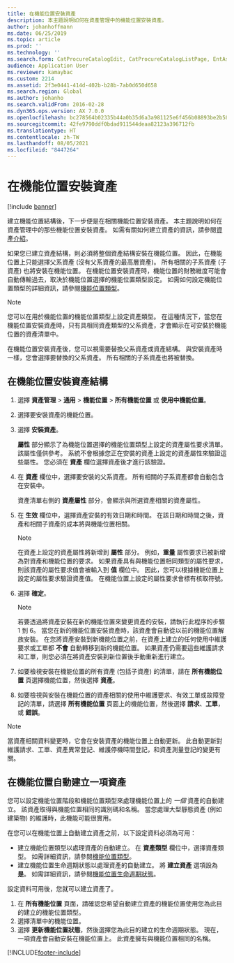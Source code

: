 ```yaml
---
title: 在機能位置安裝資產
description: 本主題說明如何在資產管理中的機能位置安裝資產。
author: johanhoffmann
ms.date: 06/25/2019
ms.topic: article
ms.prod: ''
ms.technology: ''
ms.search.form: CatProcureCatalogEdit, CatProcureCatalogListPage, EntAssetFunctionalLocationObjectChange, EntAssetFunctionalLocationObjectInstall, EntAssetFunctionalLocationObject
audience: Application User
ms.reviewer: kamaybac
ms.custom: 2214
ms.assetid: 2f3e0441-414d-402b-b28b-7ab0d650d658
ms.search.region: Global
ms.author: johanho
ms.search.validFrom: 2016-02-28
ms.dyn365.ops.version: AX 7.0.0
ms.openlocfilehash: bc278564b02335b44a0b35d6a3a981125e6f456b08893be2b5886f0a55396d52
ms.sourcegitcommit: 42fe9790ddf0bdad911544deaa82123a396712fb
ms.translationtype: HT
ms.contentlocale: zh-TW
ms.lasthandoff: 08/05/2021
ms.locfileid: "8447264"
---
```

# <a name="install-assets-on-functional-locations"></a>在機能位置安裝資產

[!include [banner](../../includes/banner.md)]

 

建立機能位置結構後，下一步便是在相關機能位置安裝資產。 本主題說明如何在資產管理中的那些機能位置安裝資產。 如需有關如何建立資產的資訊，請參閱[資產介紹](../objects/introduction-to-objects.md)。

如果您已建立資產結構，則必須將整個資產結構安裝在機能位置。 因此，在機能位置上只能選擇父系資產 (沒有父系資產的最高層資產)。 所有相關的子系資產 (子資產) 也將安裝在機能位置。 在機能位置安裝資產時，機能位置的財務維度可能會自動傳輸過去，取決於機能位置選擇的機能位置類型設定。 如需如何設定機能位置類型的詳細資訊，請參閱[機能位置類型](../setup-for-functional-locations/functional-location-types.md)。

> [!NOTE]
> 您可以在用於機能位置的機能位置類型上設定資產類型。 在這種情況下，當您在機能位置安裝資產時，只有具相同資產類型的父系資產，才會顯示在可安裝於機能位置的資產清單中。

在機能位置安裝資產後，您可以視需要替換父系資產或資產結構。 與安裝資產時一樣，您會選擇要替換的父系資產。 所有相關的子系資產也將被替換。 


## <a name="install-an-asset-structure-on-a-functional-location"></a>在機能位置安裝資產結構

1. 選擇 **資產管理** \> **通用** \> **機能位置** \> **所有機能位置** 或 **使用中機能位置**。
2. 選擇要安裝資產的機能位置。
3. 選擇 **安裝資產**。

    **屬性** 部分顯示了為機能位置選擇的機能位置類型上設定的資產屬性要求清單。 該屬性僅供參考。 系統不會根據您正在安裝的資產上設定的資產屬性來驗證這些屬性。 您必須在 **資產** 欄位選擇資產後才進行該驗證。

4. 在 **資產** 欄位中，選擇要安裝的父系資產。 所有相關的子系資產都會自動包含在安裝中。

    資產清單右側的 **資產屬性** 部分，會顯示與所選資產相關的資產屬性。

5. 在 **生效** 欄位中，選擇資產安裝的有效日期和時間。 在該日期和時間之後，資產和相關子資產的成本將與機能位置相關。

    > [!NOTE]
    > 在資產上設定的資產屬性將新增到 **屬性** 部分。 例如，**重量** 屬性要求已被新增為對資產和機能位置的要求。 如果資產具有與機能位置相同類型的屬性要求，則該資產的屬性要求值會被輸入到 **值** 欄位中。 因此，您可以根據機能位置上設定的屬性要求驗證資產值。 在機能位置上設定的屬性要求會標有核取符號。

6. 選擇 **確定**。

    > [!NOTE]
    > 若要透過將資產安裝在新的機能位置來變更資產的安裝，請執行此程序的步驟 1 到 6。 當您在新的機能位置安裝資產時，該資產會自動從以前的機能位置解族安裝。 在您將資產安裝到新機能位置之前，在資產上建立的任何使用中維護要求或工單都 **不會** 自動轉移到新的機能位置。 如果資產仍需要這些維護請求和工單，則您必須在將資產安裝到新位置後手動重新進行建立。

7. 如要檢視安裝在機能位置的所有資產 (包括子資產) 的清單，請在 **所有機能位置** 頁選擇機能位置，然後選擇 **資產**。
8. 如要檢視與安裝在機能位置的資產相關的使用中維護要求、有效工單或故障登記的清單，請選擇 **所有機能位置** 頁面上的機能位置，然後選擇 **請求**、**工單**，或 **錯誤**。

> [!NOTE]
> 當資產相關資料變更時，它會在安裝資產的機能位置上自動更新。 此自動更新對維護請求、工單、資產異常登記、維護停機時間登記，和資產測量登記的變更有關。

## <a name="automatically-create-one-asset-on-a-functional-location"></a>在機能位置自動建立一項資產

您可以設定機能位置階段和機能位置類型來處理機能位置上的 *一個* 資產的自動建立。 該資產取得與機能位置相同的識別碼和名稱。 當您處理大型靜態資產 (例如建築物) 的維護時，此機能可能很實用。

在您可以在機能位置上自動建立資產之前，以下設定資料必須為可用：

- 建立機能位置類型以處理資產的自動建立。 在 **資產類型** 欄位中，選擇資產類型。 如需詳細資訊，請參閱[機能位置類型](../setup-for-functional-locations/functional-location-types.md)。
- 建立機能位置生命週期狀態以處理資產的自動建立。 將 **建立資產** 選項設為 **是**。 如需詳細資訊，請參閱[機能位置生命週期狀態](../setup-for-functional-locations/functional-location-stages.md)。

設定資料可用後，您就可以建立資產了。

1. 在 **所有機能位置** 頁面，請確認您希望自動建立資產的機能位置使用您為此目的建立的機能位置類型。
2. 選擇清單中的機能位置。
3. 選擇 **更新機能位置狀態**，然後選擇您為此目的建立的生命週期狀態。 現在，一項資產會自動安裝在機能位置上。 此資產擁有與機能位置相同的名稱。


[!INCLUDE[footer-include](../../../includes/footer-banner.md)]